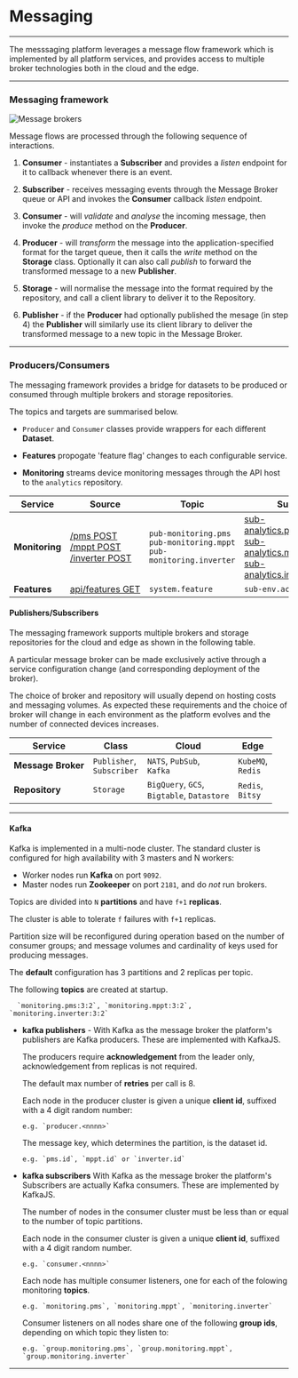 # Messaging
---

The messsaging platform leverages a message flow framework which is implemented by all platform services, and provides access to multiple broker technologies both in the cloud and the edge.

---

### Messaging framework

![Message brokers](/images/message-broker.png)

Message flows are processed through the following sequence of interactions.

1. **Consumer** - instantiates a **Subscriber** and provides a _listen_ endpoint for it to callback whenever there is an event.

2. **Subscriber** - receives messaging events through the Message Broker queue or API and invokes the **Consumer** callback _listen_ endpoint. 

3. **Consumer** - will _validate_ and _analyse_ the incoming message, then invoke the _produce_ method on the **Producer**.

4. **Producer** - will _transform_ the message into the application-specified format for the target queue, then it calls the _write_ method on the **Storage** class. Optionally it can also call _publish_ to forward the transformed message to a new **Publisher**.

5. **Storage** - will normalise the message into the format required by the repository, and call a client library to deliver it to the Repository. 

6. **Publisher** - if the **Producer**  had optionally published the mesage (in step 4) the **Publisher** will similarly use its client library to deliver the transformed message to a new topic in the Message Broker.

---

### Producers/Consumers

The messaging framework provides a bridge for datasets to be produced or consumed through multiple brokers and storage repositories.

The topics and targets are summarised below. 

- `Producer` and `Consumer` classes provide wrappers for each different **Dataset**.

- **Features** propogate 'feature flag' changes to each configurable service.

- **Monitoring** streams device monitoring messages through the API host to the `analytics` repository.


Service                    | Source                   | Topic           | Subscription  
---                        | ---                      | ---             | ---
**Monitoring**     | [/pms&nbsp;POST](/docs/api.sundaya.monitored.equipment/0/routes/devices/dataset/pms/post)<br>[/mppt&nbsp;POST](/docs/api.sundaya.monitored.equipment/0/routes/devices/dataset/mppt/post)<br>[/inverter&nbsp;POST](/docs/api.sundaya.monitored.equipment/0/routes/devices/dataset/inverter/post) | `pub-monitoring.pms`<br>`pub-monitoring.mppt`<br>`pub-monitoring.inverter` | [sub-analytics.pms_monitoring](/docs/api.sundaya.monitored.equipment/0/c/Implementation/Datasets/analytics/pms_monitoring)<br>[sub-analytics.mppt_monitoring](/docs/api.sundaya.monitored.equipment/0/c/Implementation/Datasets/analytics/mppt_monitoring)<br>[sub-analytics.inverter_monitoring](/docs/api.sundaya.monitored.equipment/0/c/Implementation/Datasets/analytics/inverter_monitoring) 
**Features**         | [api/features&nbsp;GET](/docs/api.sundaya.monitored.equipment/0/routes/api/features/get) | `system.feature` | `sub-env.active.features` 


#### Publishers/Subscribers

The messaging framework supports multiple brokers and storage repositories for the cloud and edge as shown in the following table.

A particular message broker can be made exclusively active through a service configuration change (and corresponding deployment of the broker). 

The choice of broker and repository will usually depend on hosting costs and messaging volumes. As expected these requirements and the choice of broker will change in each environment as the platform evolves and the number of connected devices increases.

Service              | Class                         | Cloud                          | Edge                  
---                  | ---                           | ---                            | ---                   
**Message Broker**   | `Publisher`,<br>`Subscriber`   | `NATS`, `PubSub`,<br>`Kafka`  | `KubeMQ`,<br>`Redis`  
**Repository**       | `Storage`                     | `BigQuery`, `GCS`,<br>`Bigtable`, `Datastore` | `Redis`,<br>`Bitsy` | 

---


#### Kafka

Kafka is implemented in a multi-node cluster. The standard cluster is configured for high availability with  3 masters and N workers: 

- Worker nodes run __Kafka__ on port `9092`. 
- Master nodes run __Zookeeper__ on port `2181`, and do _not_ run brokers.

Topics are divided into `N` __partitions__ and have `f+1` __replicas__. 

The cluster is able to tolerate `f` failures with `f+1` replicas. 

Partition size will be reconfigured during operation based on the number of consumer groups; and message volumes and cardinality of keys used for producing messages.

The __default__ configuration has 3 partitions and 2 replicas per topic.

The following __topics__ are created at startup.

      `monitoring.pms:3:2`, `monitoring.mppt:3:2`, `monitoring.inverter:3:2`

- **kafka publishers** - With Kafka as the message broker the platform's publishers are Kafka producers. These are implemented with KafkaJS. 

   The producers require __acknowledgement__ from the leader only, acknowledgement from replicas is not required. 

   The default max number of __retries__ per call is 8.

   Each node in the producer cluster is given a unique __client id__, suffixed with a 4 digit random number:

      e.g. `producer.<nnnn>`

   The message key, which determines the partition, is the dataset id. 

      e.g. `pms.id`, `mppt.id` or `inverter.id`

- **kafka subscribers** With Kafka as the message broker the platform's Subscribers are actually Kafka consumers. These are implemented by KafkaJS. 

   The number of nodes in the consumer cluster must be less than or equal to the number of topic partitions.

   Each node in the consumer cluster is given a unique __client id__, suffixed with a 4 digit random number.

      e.g. `consumer.<nnnn>`

   Each node has multiple consumer listeners, one for each of the folowing monitoring __topics__.

      e.g. `monitoring.pms`, `monitoring.mppt`, `monitoring.inverter`

   Consumer listeners on all nodes share one of the following __group ids__, depending on which topic they listen to:

      e.g. `group.monitoring.pms`, `group.monitoring.mppt`, `group.monitoring.inverter`

---
